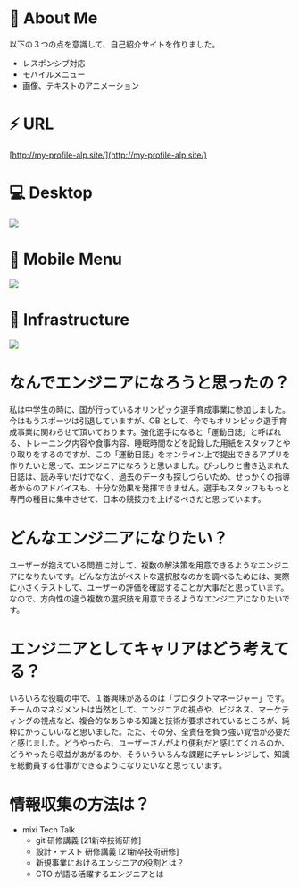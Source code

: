 # :football: About Me
以下の３つの点を意識して、自己紹介サイトを作りました。

- レスポンシブ対応  
- モバイルメニュー  
- 画像、テキストのアニメーション

# ⚡️ URL
[http://my-profile-alp.site/](http://my-profile-alp.site/)

# :computer: Desktop
![](https://media.giphy.com/media/9Xdln8SYDKXWOL9Lw9/giphy.gif)

# 📱 Mobile Menu
![](https://media.giphy.com/media/2rpe9OQqk9kkhsqvhw/giphy.gif)

# 🎨 Infrastructure
![](https://user-images.githubusercontent.com/87218628/145961659-afda23f2-52c6-4ccb-a036-9a7ac687f1ce.jpg)


# なんでエンジニアになろうと思ったの？

私は中学生の時に、国が行っているオリンピック選手育成事業に参加しました。今はもうスポーツは引退していますが、OB として、今でもオリンピック選手育成事業に関わらせて頂いております。強化選手になると「運動日誌」と呼ばれる、トレーニング内容や食事内容、睡眠時間などを記録した用紙をスタッフとやり取りをするのですが、この「運動日誌」をオンライン上で提出できるアプリを作りたいと思って、エンジニアになろうと思いました。びっしりと書き込まれた日誌は、読み辛いだけでなく、過去のデータも探しづらいため、せっかくの指導者からのアドバイスも、十分な効果を発揮できません。選手もスタッフももっと専門の種目に集中させて、日本の競技力を上げるべきだと思っています。


<!-- オリンピックの強化選手のチームで、サポートしてくださったスタッフの方々に恩返しがしたかったからです。特に、私の担当についてくれた、「薙刀」という武道のスペシャリストの女性のスタッフさんに、いつかお礼ができればいいなと思っています。目的としては、「運動日誌」と呼ばれる、選手とスタッフがコミュニケーションをとるための日誌があるのですが、それをオンライン上で行い、将来的には、トレーニングや食事のレコメンド機能を付けたいと思っています。スタッフの仕事をより効率的にして、専門のスポーツに集中してもらって、世界を代表するような選手をたくさん育てて欲しいです。 -->

# どんなエンジニアになりたい？
ユーザーが抱えている問題に対して、複数の解決策を用意できるようなエンジニアになりたいです。どんな方法がベストな選択肢なのかを調べるためには、実際に小さくテストして、ユーザーの評価を確認することが大事だと思っています。なので、方向性の違う複数の選択肢を用意できるようなエンジニアになりたいです。

# エンジニアとしてキャリアはどう考えてる？
いろいろな役職の中で、１番興味があるのは「プロダクトマネージャー」です。チームのマネジメントは当然として、エンジニアの視点や、ビジネス、マーケティングの視点など、複合的なあらゆる知識と技術が要求されているところが、純粋にかっこいいなと思いました。たた、その分、全責任を負う強い覚悟が必要だと感じました。どうやったら、ユーザーさんがより便利だと感じてくれるのか、どうやったら収益があがるのか、そういういろんな課題にチャレンジして、知識を総動員する仕事ができるようになりたいなと思っています。

<!-- 
# 強みは？
私の強みは「知識欲が強いこと」です。幅広いジャンルの研究を読むのが好きで、まだ読んだことのない、知らない世界にものすごく興味がわきます。 -->


<!-- 
# 弱みは？
私の弱みは「調べることに時間をかけすぎてしまうことが多い」ことです。全てを先に勉強しようとしてしまう面があるので、できるだけ、概要をつかんだら行動に移すようにしています。 -->
<!-- 


# 学生の時に頑張ったことは？
成績優秀者として授業料の全額免除の資格を取ることができました。また、国が行っているオリンピック選手の育成事業の OB として、トレーニングや食事の研究を提供していました。 -->

# 情報収集の方法は？

- mixi Tech Talk
  - git 研修講義 [21新卒技術研修]
  - 設計・テスト 研修講義 [21新卒技術研修]
  - 新規事業におけるエンジニアの役割とは？
  - CTO が語る活躍するエンジニアとは


